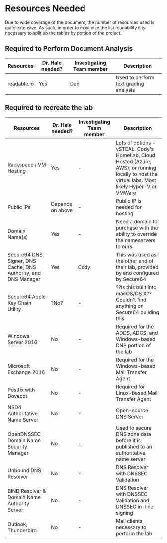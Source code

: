 # Resources Needed

Due to wide coverage of the document, the number of resources used is quite extensive. As such, in order to maximize the list readability it is necessary to split up the tables by portion of the project.

[//]: # (open source automated essay scoring?)

## Required to Perform Document Analysis
| Resources | Dr. Hale needed? | Investigating Team member | Description |
|-------------------|---------|---------------------------|-------------|
| readable.io | Yes | Dan | Used to perform text grading analysis |

## Required to recreate the lab
| Resources | Dr. Hale needed? | Investigating Team member | Description |
|-------------------|---------|---------------------------|-------------|
| Rackspace / VM Hosting | Yes | - | Lots of options - vSTEAL, Cody's HomeLab, Cloud Hosted (Azure, AWS), or running locally to host the virtual labs. Most likely Hyper-V or VMWare |
| Public IPs | Depends on above | - | Public IP is needed for hosting |
| Domain Name(s) | Yes | - | Need a domain to purchase with the ability to override the nameservers to ours |
| Secure64 DNS Signer, DNS Cache, DNS Authority, and DNS Manager | Yes | Cody | This was used as the other end of their lab, provided by and configured by Secure64 |
| Secure64 Apple Key Chain Utility | ?No? | - | ??Is this built into macOS/OS X?? Couldn't find anything on Secure64 building this |
| Windows Server 2016 | No | - | Required for the ADDS, ADCS, and Windows-based DNS portion of the lab |
| Microsoft Exchange 2016 | No | - | Required for the Windows-based Mail Transfer Agent |
| Postfix with Dovecot | No | - | Required for Linux-based Mail Transfer Agent |
| NSD4 Authoritative Name Server | No | - | Open-source DNS Server |
| OpenDNSSEC Domain Name Security Manager | No | - | Used to secure DNS zone data before it is published to an authoritative name server |
| Unbound DNS Resolver | No | - | DNS Resolver with DNSSEC Validation |
| BIND Resolver & Domain Name Authority Server | No | - | DNS Resolver with DNSSEC Validation and DNSSEC in-line signing |
| Outlook, Thunderbird | No | - | Mail clients necessary to perform the lab |